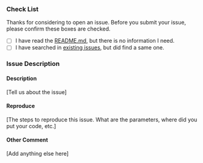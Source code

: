 ### Check List

Thanks for considering to open an issue. Before you submit your issue, please confirm these boxes are checked.

- [ ] I have read the [README.md](https://github.com/SwiftOldDriver/iOS-Weekly/blob/master/README.md), but there is no information I need.
- [ ] I have searched in [existing issues](https://github.com/SwiftOldDriver/iOS-Weekly/issues?utf8=%E2%9C%93&q=is%3Aissue), but did find a same one.

### Issue Description

#### Description

[Tell us about the issue]

#### Reproduce

[The steps to reproduce this issue. What are the parameters, where did you put your code, etc.]

#### Other Comment

[Add anything else here]
